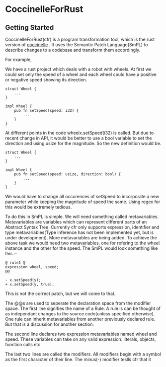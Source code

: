 # CoccinelleForRust

## Getting Started

CoccinelleForRust(cfr) is a program transformation tool, which is the rust version of [coccinelle](https://coccinelle.lip6.fr/) . It uses the Semantic Patch Language(SmPL) to describe changes to a codebase and transform them accordingly.

For example, 

We have a rust project which deals with a robot with wheels. At first we could set only the speed of a wheel and each wheel could have a positive or negative speed showing its direction. 

```
struct Wheel {
    ...
}

impl Wheel {
    pub fn setSpeed(speed: i32) {
        ...
    }
}

```

At different points in the code wheelx.setSpeed(i32) is called. But due to recent change in API, it would be better to use a bool variable to set the direction and using usize for the magnitude. So the new definition would be.

```
struct Wheel {
    ...
}

impl Wheel {
    pub fn setSpeed(speed: usize, direction: bool) {
        ...
    }
}
```

We would have to change all occurences of setSpeed to incorporate a new parameter while keeping the magnitude of speed the same.
Using regex for this would be extremely tedious. 

To do this in SmPL is simple. We will need something called metavariables. Metavariables are variables which can represent different parts of an Abstract Syntax Tree. Currently cfr only supports expression, identifier and type metavariables(Type inference has not been implemented yet, but is under development). More metavariables are being added. To achieve the above task we would need two metavariables, one for refering to the wheel instance and the other for the speed. The SmPL would look something like this :-

```
@ rule1 @
expression wheel, speed;
@@

- x.setSpeed(y);
+ x.setSpeed(y, true);
```

This is not the correct patch, but we will come to that.

The @@s are used to seperate the declaration space from the modifier space.
The first line signifies the name of a Rule. A rule is can be thought of as independant changes to the source code(unless specified otherwise). One rule can inherit metavariables from another previously declared rule. But that is a discussion for another section.

The second line declares two expression metavariables named wheel and speed. These variables can take on any valid expression: literals, objects, function calls etc.

The last two lines are called the modifiers. All modifiers begin with a symbol as the first character of their line. 
The minus(-) modifier teslls cfr that it